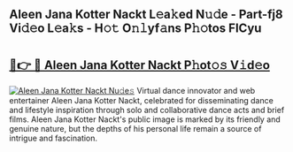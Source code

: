 ## Aleen Jana Kotter Nackt L𝚎a𝚔ed N𝚞𝚍e - Part-fj8 Vi𝚍𝚎o L𝚎a𝚔s - H𝚘𝚝 O𝚗𝚕yf𝚊ns P𝚑𝚘tos FICyu

# <h2><a href="http://kf5zwbj.oniu.top/?m=Aleen+Jana+Kotter+Nackt">🔗👉 🔴 Aleen Jana Kotter Nackt P𝚑ot𝚘𝚜 V𝚒d𝚎o</a></h2>

[![Aleen Jana Kotter Nackt Nu𝚍e𝚜](https://i.imgur.com/0qMVB7G.gif)](http://kf5zwbj.oniu.top/?m=Aleen+Jana+Kotter+Nackt)
Virtual dance innovator and web entertainer Aleen Jana Kotter Nackt, celebrated for disseminating dance and lifestyle inspiration through solo and collaborative dance acts and brief films. Aleen Jana Kotter Nackt's public image is marked by its friendly and genuine nature, but the depths of his personal life remain a source of intrigue and fascination.  
